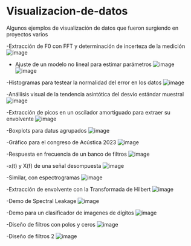 # Visualizacion-de-datos
Algunos ejemplos de visualización de datos que fueron surgiendo en proyectos varios



-Extracción de F0 con FFT y determinación de incerteza de la medición
![image](https://github.com/user-attachments/assets/462a4aed-95fd-4f34-9739-a2b5fbcc6d46)

- Ajuste de un modelo no lineal para estimar parámetros
![image](https://github.com/user-attachments/assets/7a68b624-29e4-4b72-a66c-7dbc025df0ac)
![image](https://github.com/user-attachments/assets/d1c53564-8fc0-416a-acb0-4d6bd53bb583)

-Histogramas para testear la normalidad del error en los datos
![image](https://github.com/user-attachments/assets/bcbf0f7c-b055-485b-a809-b9b376d51e17)


-Análiisis visual de la tendencia asintótica del desvío estándar muestral 
![image](https://github.com/user-attachments/assets/94655889-b7b9-41ff-8f07-d6c0463856f4)

-Extracción de picos en un oscilador amortiguado para extraer su envolvente
![image](https://github.com/user-attachments/assets/ff7a8da6-3036-4fb6-b7b9-c71fa1b40130)

-Boxplots para datus agrupados
![image](https://github.com/user-attachments/assets/25af6da9-3946-4c6f-a617-447744a53949)

-Gráfico para el congreso de Acústica 2023
![image](https://github.com/user-attachments/assets/f6859c22-461b-432c-a576-4504136bdba4)

-Respuesta en frecuencia de un banco de filtros
![image](https://github.com/user-attachments/assets/4254c8e7-ddb6-4351-87a7-ba6ae4c7024d)

-x(t) y X(f) de una señal desompuesta
![image](https://github.com/user-attachments/assets/88a51306-891a-446e-9f69-ed5ff1b1a343)

-Similar, con espectrogramas
![image](https://github.com/user-attachments/assets/20f80d15-2b48-4388-ad63-931487b26b50)

-Extracción de envolvente con la Transformada de Hilbert
![image](https://github.com/user-attachments/assets/ee6f3f83-64aa-4628-92cf-00e6949409eb)

-Demo de Spectral Leakage
![image](https://github.com/user-attachments/assets/cfb6f905-4dc6-4684-9ae6-f3b988c09676)

-Demo para un clasificador de imagenes de dígitos 
![image](https://github.com/user-attachments/assets/b3c3854d-3a87-450f-a446-dfc20e83c782)

-Diseño de filtros con polos y ceros
![image](https://github.com/user-attachments/assets/82167c81-d1c4-473b-8e0e-8997a524ced9)

-Diseño de filtros 2
![image](https://github.com/user-attachments/assets/5af79489-5899-40be-ad96-7116fe942a4b)



